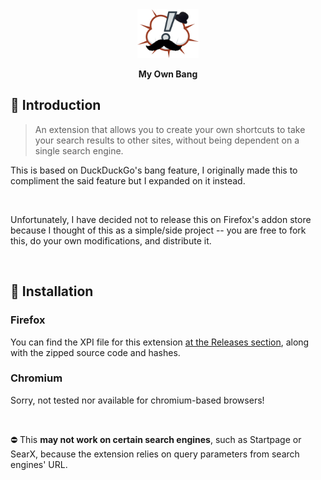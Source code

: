 <div align="center">
	<img src="src/assets/icon.png" alt="My Own Bang" width="98" height="78" />
	<p><b>My Own Bang</b></p>
</div>

## 👋 Introduction
>An extension that allows you to create your own shortcuts to take your search results to other sites, without being dependent on a single search engine. 

This is based on DuckDuckGo's bang feature, I originally made this to compliment the said feature but I expanded on it instead.

&nbsp;

Unfortunately, I have decided not to release this on Firefox's addon store because I thought of this as a simple/side project -- you are free to fork this, do your own modifications, and distribute it.

&nbsp;

## 🔧 Installation
### **Firefox**
You can find the XPI file for this extension [at the Releases section](https://github.com/laazyCmd/my-own-bang/releases), along with the zipped source code and hashes.

### **Chromium**
Sorry, not tested nor available for chromium-based browsers!

&nbsp;

⛔ This **may not work on certain search engines**, such as Startpage or SearX, because the extension relies on query parameters from search engines' URL.